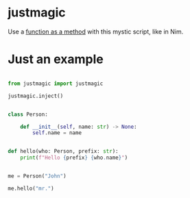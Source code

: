 # justmagic

Use a [function as a method](https://en.wikipedia.org/wiki/Uniform_Function_Call_Syntax) with this mystic script, like in Nim.
<br />

# Just an example

```python

from justmagic import justmagic

justmagic.inject()


class Person:

    def __init__(self, name: str) -> None:
        self.name = name


def hello(who: Person, prefix: str):
    print(f"Hello {prefix} {who.name}")


me = Person("John")

me.hello("mr.")
```
